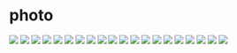 # photo
![](https://raw.githubusercontent.com/ZYR1251/photo/master/1565835277(1).png)
![](https://raw.githubusercontent.com/ZYR1251/photo/master/1565835404(2).png)
![](https://raw.githubusercontent.com/ZYR1251/photo/master/图片1.jpg)
![](https://raw.githubusercontent.com/ZYR1251/photo/master/图片2.jpg)
![](https://raw.githubusercontent.com/ZYR1251/photo/master/图片3.png)
![](https://raw.githubusercontent.com/ZYR1251/photo/master/kafka+storm01.png)
![](https://raw.githubusercontent.com/ZYR1251/photo/master/kafka+storm02.png)
![](https://raw.githubusercontent.com/ZYR1251/photo/master/kafka+storm1.png)
![](https://github.com/ZYR1251/photo/raw/master/jpa1.png)
![](https://github.com/ZYR1251/photo/raw/master/jpa2.png)
![](https://github.com/ZYR1251/photo/raw/master/jpa3.png)
![](https://github.com/ZYR1251/photo/raw/master/jpa4.png)
![](https://github.com/ZYR1251/photo/raw/master/jsp5.png)
![](https://github.com/ZYR1251/photo/raw/master/Thymeleaf1.png)
![](https://github.com/ZYR1251/photo/raw/master/Thymeleaf2.jpg)
![](https://github.com/ZYR1251/photo/raw/master/hbase1.png)
![](https://github.com/ZYR1251/photo/raw/master/hbase2.png)
![](https://github.com/ZYR1251/photo/raw/master/hbase3.png)
![](https://github.com/ZYR1251/photo/raw/master/hbase4.png)
![](https://github.com/ZYR1251/photo/raw/master/hbase5.png)
